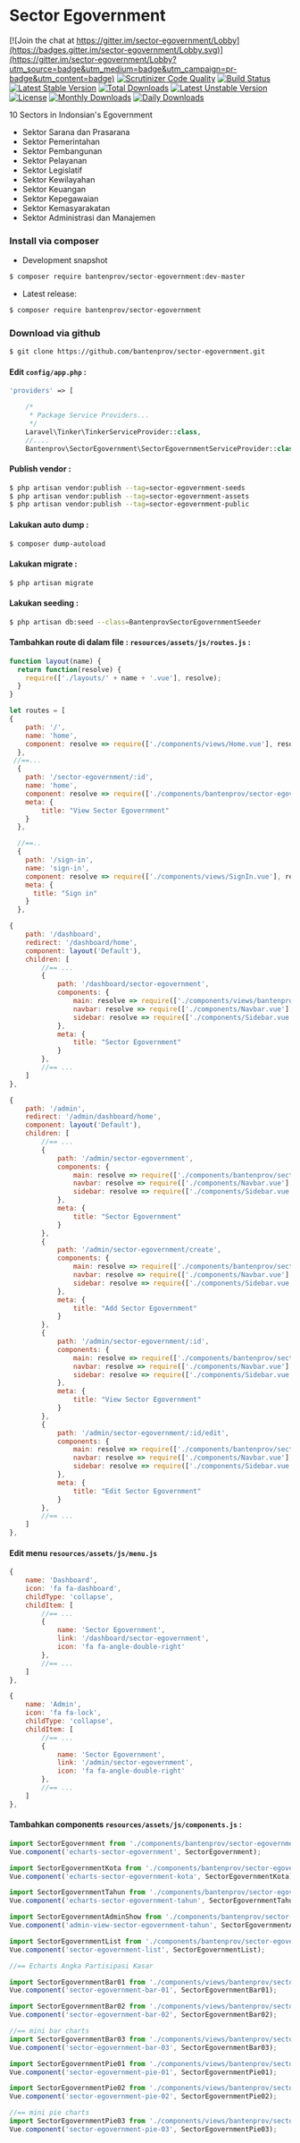 # Sector Egovernment

[![Join the chat at https://gitter.im/sector-egovernment/Lobby](https://badges.gitter.im/sector-egovernment/Lobby.svg)](https://gitter.im/sector-egovernment/Lobby?utm_source=badge&utm_medium=badge&utm_campaign=pr-badge&utm_content=badge)
[![Scrutinizer Code Quality](https://scrutinizer-ci.com/g/bantenprov/sector-egovernment/badges/quality-score.png?b=master)](https://scrutinizer-ci.com/g/bantenprov/sector-egovernment/?branch=master)
[![Build Status](https://scrutinizer-ci.com/g/bantenprov/sector-egovernment/badges/build.png?b=master)](https://scrutinizer-ci.com/g/bantenprov/sector-egovernment/build-status/master)
[![Latest Stable Version](https://poser.pugx.org/bantenprov/sector-egovernment/v/stable)](https://packagist.org/packages/bantenprov/sector-egovernment)
[![Total Downloads](https://poser.pugx.org/bantenprov/sector-egovernment/downloads)](https://packagist.org/packages/bantenprov/sector-egovernment)
[![Latest Unstable Version](https://poser.pugx.org/bantenprov/sector-egovernment/v/unstable)](https://packagist.org/packages/bantenprov/sector-egovernment)
[![License](https://poser.pugx.org/bantenprov/sector-egovernment/license)](https://packagist.org/packages/bantenprov/sector-egovernment)
[![Monthly Downloads](https://poser.pugx.org/bantenprov/sector-egovernment/d/monthly)](https://packagist.org/packages/bantenprov/sector-egovernment)
[![Daily Downloads](https://poser.pugx.org/bantenprov/sector-egovernment/d/daily)](https://packagist.org/packages/bantenprov/sector-egovernment)

10 Sectors in Indonsian's Egovernment
- Sektor Sarana dan Prasarana
- Sektor Pemerintahan
- Sektor Pembangunan
- Sektor Pelayanan
- Sektor Legislatif
- Sektor Kewilayahan
- Sektor Keuangan
- Sektor Kepegawaian
- Sektor Kemasyarakatan
- Sektor Administrasi dan Manajemen

### Install via composer

- Development snapshot

```bash
$ composer require bantenprov/sector-egovernment:dev-master
```

- Latest release:

```bash
$ composer require bantenprov/sector-egovernment
```

### Download via github

```bash
$ git clone https://github.com/bantenprov/sector-egovernment.git
```

#### Edit `config/app.php` :

```php
'providers' => [

    /*
     * Package Service Providers...
     */
    Laravel\Tinker\TinkerServiceProvider::class,
    //....
    Bantenprov\SectorEgovernment\SectorEgovernmentServiceProvider::class,
```

#### Publish vendor :

```bash
$ php artisan vendor:publish --tag=sector-egovernment-seeds
$ php artisan vendor:publish --tag=sector-egovernment-assets
$ php artisan vendor:publish --tag=sector-egovernment-public
```

#### Lakukan auto dump :

```bash
$ composer dump-autoload
```

#### Lakukan migrate :

```bash
$ php artisan migrate
```

#### Lakukan seeding :

```bash
$ php artisan db:seed --class=BantenprovSectorEgovernmentSeeder
```

#### Tambahkan route di dalam file : `resources/assets/js/routes.js` :

```javascript
function layout(name) {
  return function(resolve) {
    require(['./layouts/' + name + '.vue'], resolve);
  }
}

let routes = [
{
    path: '/',
    name: 'home',
    component: resolve => require(['./components/views/Home.vue'], resolve),
  },
 //==...   
  {
    path: '/sector-egovernment/:id',
    name: 'home',
    component: resolve => require(['./components/bantenprov/sector-egovernment/SectorEgovernment.show.vue'], resolve),
    meta: {
        title: "View Sector Egovernment"
    }
  },

  //==..
  {
    path: '/sign-in',
    name: 'sign-in',
    component: resolve => require(['./components/views/SignIn.vue'], resolve),
    meta: {
      title: "Sign in"
    }
  },
```


```javascript
{
    path: '/dashboard',
    redirect: '/dashboard/home',
    component: layout('Default'),
    children: [
        //== ...
        {
            path: '/dashboard/sector-egovernment',
            components: {
                main: resolve => require(['./components/views/bantenprov/sector-egovernment/DashboardSectorEgovernment.vue'], resolve),
                navbar: resolve => require(['./components/Navbar.vue'], resolve),
                sidebar: resolve => require(['./components/Sidebar.vue'], resolve)
            },
            meta: {
                title: "Sector Egovernment"
            }
        },
        //== ...
    ]
},
```

```javascript
{
    path: '/admin',
    redirect: '/admin/dashboard/home',
    component: layout('Default'),
    children: [
        //== ...
        {
            path: '/admin/sector-egovernment',
            components: {
                main: resolve => require(['./components/bantenprov/sector-egovernment/SectorEgovernment.index.vue'], resolve),
                navbar: resolve => require(['./components/Navbar.vue'], resolve),
                sidebar: resolve => require(['./components/Sidebar.vue'], resolve)
            },
            meta: {
                title: "Sector Egovernment"
            }
        },
        {
            path: '/admin/sector-egovernment/create',
            components: {
                main: resolve => require(['./components/bantenprov/sector-egovernment/SectorEgovernment.add.vue'], resolve),
                navbar: resolve => require(['./components/Navbar.vue'], resolve),
                sidebar: resolve => require(['./components/Sidebar.vue'], resolve)
            },
            meta: {
                title: "Add Sector Egovernment"
            }
        },
        {
            path: '/admin/sector-egovernment/:id',
            components: {
                main: resolve => require(['./components/bantenprov/sector-egovernment/SectorEgovernment.show.vue'], resolve),
                navbar: resolve => require(['./components/Navbar.vue'], resolve),
                sidebar: resolve => require(['./components/Sidebar.vue'], resolve)
            },
            meta: {
                title: "View Sector Egovernment"
            }
        },
        {
            path: '/admin/sector-egovernment/:id/edit',
            components: {
                main: resolve => require(['./components/bantenprov/sector-egovernment/SectorEgovernment.edit.vue'], resolve),
                navbar: resolve => require(['./components/Navbar.vue'], resolve),
                sidebar: resolve => require(['./components/Sidebar.vue'], resolve)
            },
            meta: {
                title: "Edit Sector Egovernment"
            }
        },
        //== ...
    ]
},
```
#### Edit menu `resources/assets/js/menu.js`

```javascript
{
    name: 'Dashboard',
    icon: 'fa fa-dashboard',
    childType: 'collapse',
    childItem: [
        //== ...
        {
            name: 'Sector Egovernment',
            link: '/dashboard/sector-egovernment',
            icon: 'fa fa-angle-double-right'
        },
        //== ...
    ]
},
```

```javascript
{
    name: 'Admin',
    icon: 'fa fa-lock',
    childType: 'collapse',
    childItem: [
        //== ...
        {
            name: 'Sector Egovernment',
            link: '/admin/sector-egovernment',
            icon: 'fa fa-angle-double-right'
        },
        //== ...
    ]
},
```

#### Tambahkan components `resources/assets/js/components.js` :

```javascript
import SectorEgovernment from './components/bantenprov/sector-egovernment/SectorEgovernment.chart.vue';
Vue.component('echarts-sector-egovernment', SectorEgovernment);

import SectorEgovernmentKota from './components/bantenprov/sector-egovernment/SectorEgovernmentKota.chart.vue';
Vue.component('echarts-sector-egovernment-kota', SectorEgovernmentKota);

import SectorEgovernmentTahun from './components/bantenprov/sector-egovernment/SectorEgovernmentTahun.chart.vue';
Vue.component('echarts-sector-egovernment-tahun', SectorEgovernmentTahun);

import SectorEgovernmentAdminShow from './components/bantenprov/sector-egovernment/SectorEgovernmentAdmin.show.vue';
Vue.component('admin-view-sector-egovernment-tahun', SectorEgovernmentAdminShow);

import SectorEgovernmentList from './components/bantenprov/sector-egovernment/partials/SectorEgovernmentList.vue';
Vue.component('sector-egovernment-list', SectorEgovernmentList);

//== Echarts Angka Partisipasi Kasar

import SectorEgovernmentBar01 from './components/views/bantenprov/sector-egovernment/SectorEgovernmentBar01.vue';
Vue.component('sector-egovernment-bar-01', SectorEgovernmentBar01);

import SectorEgovernmentBar02 from './components/views/bantenprov/sector-egovernment/SectorEgovernmentBar02.vue';
Vue.component('sector-egovernment-bar-02', SectorEgovernmentBar02);

//== mini bar charts
import SectorEgovernmentBar03 from './components/views/bantenprov/sector-egovernment/SectorEgovernmentBar03.vue';
Vue.component('sector-egovernment-bar-03', SectorEgovernmentBar03);

import SectorEgovernmentPie01 from './components/views/bantenprov/sector-egovernment/SectorEgovernmentPie01.vue';
Vue.component('sector-egovernment-pie-01', SectorEgovernmentPie01);

import SectorEgovernmentPie02 from './components/views/bantenprov/sector-egovernment/SectorEgovernmentPie02.vue';
Vue.component('sector-egovernment-pie-02', SectorEgovernmentPie02);

//== mini pie charts
import SectorEgovernmentPie03 from './components/views/bantenprov/sector-egovernment/SectorEgovernmentPie03.vue';
Vue.component('sector-egovernment-pie-03', SectorEgovernmentPie03);
```
